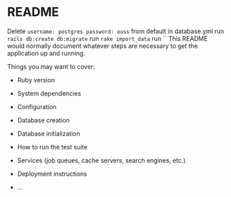 # README
Delete ` username: postgres
        password: ouss ` from default in database.yml
run `rails db:create db:migrate`
run `rake import_data`
run ``
This README would normally document whatever steps are necessary to get the
application up and running.

Things you may want to cover:

* Ruby version

* System dependencies

* Configuration

* Database creation

* Database initialization

* How to run the test suite

* Services (job queues, cache servers, search engines, etc.)

* Deployment instructions

* ...
